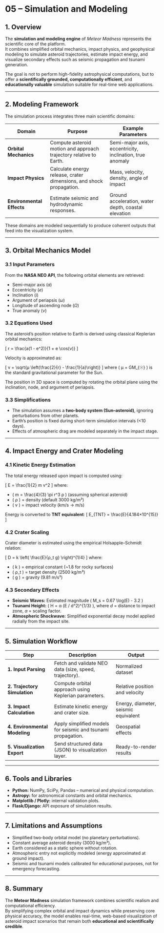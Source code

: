 # 05 – Simulation and Modeling

## 1. Overview

The **simulation and modeling engine** of *Meteor Madness* represents the scientific core of the platform.  
It combines simplified orbital mechanics, impact physics, and geophysical modeling to simulate asteroid trajectories, estimate impact energy, and visualize secondary effects such as seismic propagation and tsunami generation.

The goal is not to perform high-fidelity astrophysical computations, but to offer a **scientifically grounded, computationally efficient**, and **educationally valuable** simulation suitable for real-time web applications.

---

## 2. Modeling Framework

The simulation process integrates three main scientific domains:

| Domain | Purpose | Example Parameters |
|---------|----------|--------------------|
| **Orbital Mechanics** | Compute asteroid motion and approach trajectory relative to Earth. | Semi-major axis, eccentricity, inclination, true anomaly |
| **Impact Physics** | Calculate energy release, crater dimensions, and shock propagation. | Mass, velocity, density, angle of impact |
| **Environmental Effects** | Estimate seismic and hydrodynamic responses. | Ground acceleration, water depth, coastal elevation |

These domains are modeled sequentially to produce coherent outputs that feed into the visualization system.

---

## 3. Orbital Mechanics Model

### 3.1 Input Parameters
From the **NASA NEO API**, the following orbital elements are retrieved:
- Semi-major axis (*a*)  
- Eccentricity (*e*)  
- Inclination (*i*)  
- Argument of periapsis (*ω*)  
- Longitude of ascending node (*Ω*)  
- True anomaly (*ν*)

### 3.2 Equations Used
The asteroid’s position relative to Earth is derived using classical Keplerian orbital mechanics:

\[
r = \frac{a(1 - e^2)}{1 + e \cos(ν)}
\]

Velocity is approximated as:

\[
v = \sqrt{μ \left(\frac{2}{r} - \frac{1}{a}\right)}
\]
where \( μ = GM_{☉} \) is the standard gravitational parameter for the Sun.

The position in 3D space is computed by rotating the orbital plane using the inclination, node, and argument of periapsis.

### 3.3 Simplifications
- The simulation assumes a **two-body system (Sun–asteroid)**, ignoring perturbations from other planets.  
- Earth’s position is fixed during short-term simulation intervals (<10 days).  
- Effects of atmospheric drag are modeled separately in the impact stage.

---

## 4. Impact Energy and Crater Modeling

### 4.1 Kinetic Energy Estimation
The total energy released upon impact is computed using:

\[
E = \frac{1}{2} m v^2
\]
where:
- \( m = \frac{4}{3} \pi r^3 ρ \) (assuming spherical asteroid)  
- \( ρ \) = density (default 3000 kg/m³)  
- \( v \) = impact velocity (km/s → m/s)  

Energy is converted to **TNT equivalent**:
\[
E_{TNT} = \frac{E}{4.184×10^{15}}
\]

### 4.2 Crater Scaling
Crater diameter is estimated using the empirical Holsapple–Schmidt relation:

\[
D = k \left( \frac{E}{ρ_t g} \right)^{1/4}
\]
where:
- \( k \) = empirical constant (~1.8 for rocky surfaces)  
- \( ρ_t \) = target density (2500 kg/m³)  
- \( g \) = gravity (9.81 m/s²)

### 4.3 Secondary Effects
- **Seismic Waves:** Estimated magnitude \( M_s = 0.67 \log(E) - 3.2 \)  
- **Tsunami Height:** \( H = α (E / d^2)^{1/3} \), where *d* = distance to impact zone, *α* = scaling factor.  
- **Atmospheric Shockwave:** Simplified exponential decay model applied radially from the impact site.

---

## 5. Simulation Workflow

| Step | Description | Output |
|------|--------------|---------|
| **1. Input Parsing** | Fetch and validate NEO data (size, speed, trajectory). | Normalized dataset |
| **2. Trajectory Simulation** | Compute orbital approach using Keplerian parameters. | Relative position and velocity |
| **3. Impact Calculation** | Estimate kinetic energy and crater size. | Energy, diameter, seismic equivalent |
| **4. Environmental Modeling** | Apply simplified models for seismic and tsunami propagation. | Geospatial effects |
| **5. Visualization Export** | Send structured data (JSON) to visualization layer. | Ready-to-render results |

---

## 6. Tools and Libraries

- **Python:** NumPy, SciPy, Pandas – numerical and physical computation.  
- **Astropy:** for astronomical constants and orbital mechanics.  
- **Matplotlib / Plotly:** internal validation plots.  
- **Flask/Django:** API exposure of simulation results.  

---

## 7. Limitations and Assumptions

- Simplified two-body orbital model (no planetary perturbations).  
- Constant average asteroid density (3000 kg/m³).  
- Earth considered as a static sphere without rotation.  
- Atmospheric entry not explicitly modeled (energy approximated at ground impact).  
- Seismic and tsunami models calibrated for educational purposes, not for emergency forecasting.

---

## 8. Summary

The **Meteor Madness** simulation framework combines scientific realism and computational efficiency.  
By simplifying complex orbital and impact dynamics while preserving core physical accuracy, the model enables real-time, web-based visualization of asteroid impact scenarios that remain both **educational and scientifically credible**.
